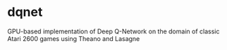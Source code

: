 # dqnet
GPU-based implementation of Deep Q-Network on the domain of classic Atari 2600 games using Theano and Lasagne
